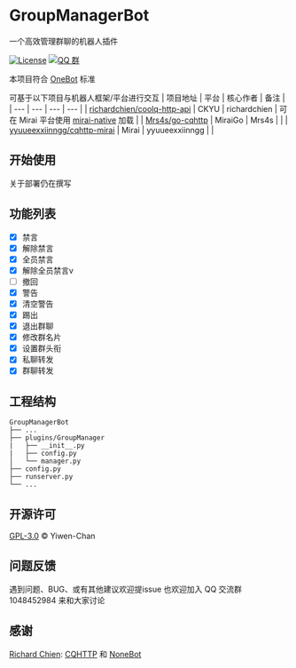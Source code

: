 # GroupManagerBot
一个高效管理群聊的机器人插件

[![License](https://img.shields.io/github/license/Yiwen-Chan/GroupManagerBot.svg)](https://raw.githubusercontent.com/Yiwen-Chan/GroupManagerBot/master/LICENSE)
[![QQ 群](https://img.shields.io/badge/qq%E7%BE%A4-1048452984-green.svg)](https://jq.qq.com/?_wv=1027&k=QMb7x1mM)

本项目符合 [OneBot](https://github.com/howmanybots/onebot) 标准

可基于以下项目与机器人框架/平台进行交互
| 项目地址 | 平台 | 核心作者 | 备注 |
| --- | --- | --- | --- |
| [richardchien/coolq-http-api](https://github.com/richardchien/coolq-http-api) | CKYU | richardchien | 可在 Mirai 平台使用 [mirai-native](https://github.com/iTXTech/mirai-native) 加载 |
| [Mrs4s/go-cqhttp](https://github.com/Mrs4s/go-cqhttp) | MiraiGo | Mrs4s |  |
| [yyuueexxiinngg/cqhttp-mirai](https://github.com/yyuueexxiinngg/cqhttp-mirai) | Mirai | yyuueexxiinngg |  |

## 开始使用

关于部署仍在撰写

## 功能列表
- [x] 禁言
- [x] 解除禁言
- [x] 全员禁言
- [x] 解除全员禁言v
- [ ] 撤回
- [x] 警告
- [x] 清空警告
- [x] 踢出
- [x] 退出群聊
- [x] 修改群名片
- [x] 设置群头衔
- [x] 私聊转发
- [x] 群聊转发

## 工程结构

```
GroupManagerBot
├── ...
├── plugins/GroupManager
|   ├── __init__.py
|   ├── config.py
│   └── manager.py
├── config.py
├── runserver.py
└── ...
```

## 开源许可

[GPL-3.0](https://raw.githubusercontent.com/Yiwen-Chan/GroupManagerBot/master/LICENSE) © Yiwen-Chan

## 问题反馈

遇到问题、BUG、或有其他建议欢迎提issue
也欢迎加入 QQ 交流群 1048452984 来和大家讨论

## 感谢

[Richard Chien](https://github.com/richardchien): [CQHTTP](https://github.com/richardchien/coolq-http-api) 和 [NoneBot](https://github.com/nonebot/nonebot)

